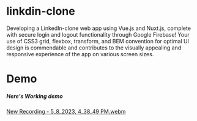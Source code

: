 # linkdin-clone


Developing a LinkedIn-clone web app using Vue.js and Nuxt.js, complete with secure login and logout functionality through Google Firebase! Your use of CSS3 grid, flexbox, transform, and BEM convention for optimal UI design is commendable and contributes to the visually appealing and responsive experience of the app on various screen sizes.

# Demo

##### Here's Working demo

[New Recording - 5_8_2023, 4_38_49 PM.webm](https://user-images.githubusercontent.com/97788837/236805393-57d326b6-e234-4919-a057-d099885a27b0.webm)


